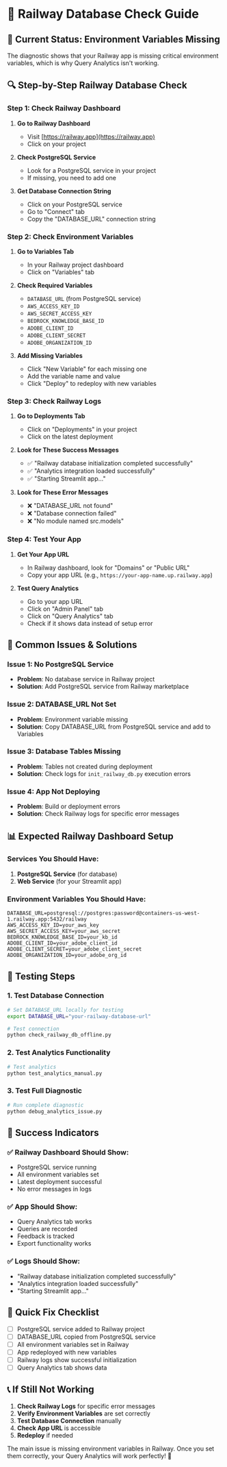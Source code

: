 # 🚀 Railway Database Check Guide

## 🚨 **Current Status: Environment Variables Missing**

The diagnostic shows that your Railway app is missing critical environment variables, which is why Query Analytics isn't working.

## 🔍 **Step-by-Step Railway Database Check**

### **Step 1: Check Railway Dashboard**

1. **Go to Railway Dashboard**

   - Visit [https://railway.app](https://railway.app)
   - Click on your project

2. **Check PostgreSQL Service**

   - Look for a PostgreSQL service in your project
   - If missing, you need to add one

3. **Get Database Connection String**
   - Click on your PostgreSQL service
   - Go to "Connect" tab
   - Copy the "DATABASE_URL" connection string

### **Step 2: Check Environment Variables**

1. **Go to Variables Tab**

   - In your Railway project dashboard
   - Click on "Variables" tab

2. **Check Required Variables**

   - `DATABASE_URL` (from PostgreSQL service)
   - `AWS_ACCESS_KEY_ID`
   - `AWS_SECRET_ACCESS_KEY`
   - `BEDROCK_KNOWLEDGE_BASE_ID`
   - `ADOBE_CLIENT_ID`
   - `ADOBE_CLIENT_SECRET`
   - `ADOBE_ORGANIZATION_ID`

3. **Add Missing Variables**
   - Click "New Variable" for each missing one
   - Add the variable name and value
   - Click "Deploy" to redeploy with new variables

### **Step 3: Check Railway Logs**

1. **Go to Deployments Tab**

   - Click on "Deployments" in your project
   - Click on the latest deployment

2. **Look for These Success Messages**

   - ✅ "Railway database initialization completed successfully"
   - ✅ "Analytics integration loaded successfully"
   - ✅ "Starting Streamlit app..."

3. **Look for These Error Messages**
   - ❌ "DATABASE_URL not found"
   - ❌ "Database connection failed"
   - ❌ "No module named src.models"

### **Step 4: Test Your App**

1. **Get Your App URL**

   - In Railway dashboard, look for "Domains" or "Public URL"
   - Copy your app URL (e.g., `https://your-app-name.up.railway.app`)

2. **Test Query Analytics**
   - Go to your app URL
   - Click on "Admin Panel" tab
   - Click on "Query Analytics" tab
   - Check if it shows data instead of setup error

## 🔧 **Common Issues & Solutions**

### **Issue 1: No PostgreSQL Service**

- **Problem**: No database service in Railway project
- **Solution**: Add PostgreSQL service from Railway marketplace

### **Issue 2: DATABASE_URL Not Set**

- **Problem**: Environment variable missing
- **Solution**: Copy DATABASE_URL from PostgreSQL service and add to Variables

### **Issue 3: Database Tables Missing**

- **Problem**: Tables not created during deployment
- **Solution**: Check logs for `init_railway_db.py` execution errors

### **Issue 4: App Not Deploying**

- **Problem**: Build or deployment errors
- **Solution**: Check Railway logs for specific error messages

## 📊 **Expected Railway Dashboard Setup**

### **Services You Should Have:**

1. **PostgreSQL Service** (for database)
2. **Web Service** (for your Streamlit app)

### **Environment Variables You Should Have:**

```
DATABASE_URL=postgresql://postgres:password@containers-us-west-1.railway.app:5432/railway
AWS_ACCESS_KEY_ID=your_aws_key
AWS_SECRET_ACCESS_KEY=your_aws_secret
BEDROCK_KNOWLEDGE_BASE_ID=your_kb_id
ADOBE_CLIENT_ID=your_adobe_client_id
ADOBE_CLIENT_SECRET=your_adobe_client_secret
ADOBE_ORGANIZATION_ID=your_adobe_org_id
```

## 🧪 **Testing Steps**

### **1. Test Database Connection**

```bash
# Set DATABASE_URL locally for testing
export DATABASE_URL="your-railway-database-url"

# Test connection
python check_railway_db_offline.py
```

### **2. Test Analytics Functionality**

```bash
# Test analytics
python test_analytics_manual.py
```

### **3. Test Full Diagnostic**

```bash
# Run complete diagnostic
python debug_analytics_issue.py
```

## 🎯 **Success Indicators**

### **✅ Railway Dashboard Should Show:**

- PostgreSQL service running
- All environment variables set
- Latest deployment successful
- No error messages in logs

### **✅ App Should Show:**

- Query Analytics tab works
- Queries are recorded
- Feedback is tracked
- Export functionality works

### **✅ Logs Should Show:**

- "Railway database initialization completed successfully"
- "Analytics integration loaded successfully"
- "Starting Streamlit app..."

## 🚀 **Quick Fix Checklist**

- [ ] PostgreSQL service added to Railway project
- [ ] DATABASE_URL copied from PostgreSQL service
- [ ] All environment variables set in Railway
- [ ] App redeployed with new variables
- [ ] Railway logs show successful initialization
- [ ] Query Analytics tab shows data

## 📞 **If Still Not Working**

1. **Check Railway Logs** for specific error messages
2. **Verify Environment Variables** are set correctly
3. **Test Database Connection** manually
4. **Check App URL** is accessible
5. **Redeploy** if needed

The main issue is missing environment variables in Railway. Once you set them correctly, your Query Analytics will work perfectly! 🎉
